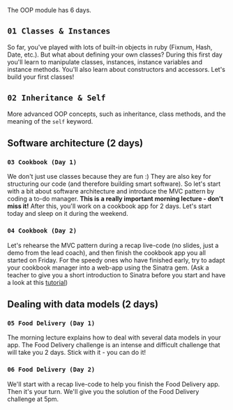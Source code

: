 The OOP module has 6 days.

## `01 Classes & Instances`

So far, you've played with lots of built-in objects in ruby (Fixnum, Hash, Date, etc.). But what about defining your own classes? During this first day you'll learn to manipulate classes, instances, instance variables and instance methods. You'll also learn about constructors and accessors. Let's build your first classes!

## `02 Inheritance & Self`

More advanced OOP concepts, such as inheritance, class methods, and the meaning of the `self` keyword.

## Software architecture (2 days)

### `03 Cookbook (Day 1)`

We don't just use classes because they are fun :) They are also key for structuring our code (and therefore building smart software). So let's start with a bit about software architecture and introduce the MVC pattern by coding a to-do manager. **This is a really important morning lecture - don't miss it!** After this, you'll work on a cookbook app for 2 days. Let's start today and sleep on it during the weekend.

### `04 Cookbook (Day 2)`

Let's rehearse the MVC pattern during a recap live-code (no slides, just a demo from the lead coach), and then finish the cookbook app you all started on Friday. For the speedy ones who have finished early, try to adapt your cookbook manager into a web-app using the Sinatra gem. (Ask a teacher to give you a short introduction to Sinatra before you start and have a look at this [tutorial](https://github.com/lewagon/sinatra-101))

## Dealing with data models (2 days)

### `05 Food Delivery (Day 1)`

The morning lecture explains how to deal with several data models in your app. The Food Delivery challenge is an intense and difficult challenge that will take you 2 days. Stick with it - you can do it!

### `06 Food Delivery (Day 2)`

We'll start with a recap live-code to help you finish the Food Delivery app. Then it's your turn. We'll give you the solution of the Food Delivery challenge at 5pm.
